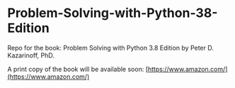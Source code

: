 # Problem-Solving-with-Python-38-Edition

Repo for the book: Problem Solving with Python 3.8 Edition by Peter D. Kazarinoff, PhD.

A print copy of the book will be available soon: [https://www.amazon.com/](https://www.amazon.com/)
